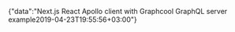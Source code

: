 {"data":"Next.js React Apollo client with Graphcool GraphQL server example2019-04-23T19:55:56+03:00"}
